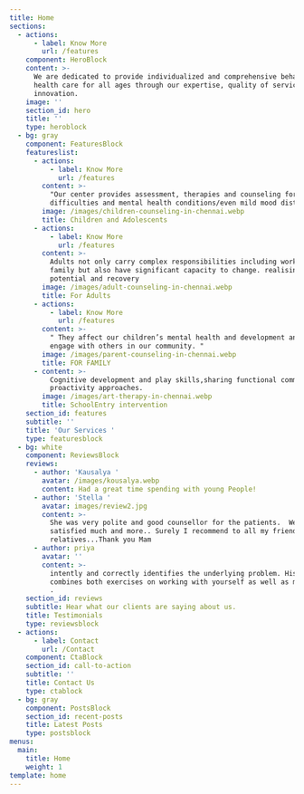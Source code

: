 ```yaml
---
title: Home
sections:
  - actions:
      - label: Know More
        url: /features
    component: HeroBlock
    content: >-
      We are dedicated to provide individualized and comprehensive behavioral
      health care for all ages through our expertise, quality of service and
      innovation.
    image: ''
    section_id: hero
    title: ''
    type: heroblock
  - bg: gray
    component: FeaturesBlock
    featureslist:
      - actions:
          - label: Know More
            url: /features
        content: >-
          "Our center provides assessment, therapies and counseling for various
          difficulties and mental health conditions/even mild mood disturbance."
        image: /images/children-counseling-in-chennai.webp
        title: Children and Adolescents
      - actions:
          - label: Know More
            url: /features
        content: >-
          Adults not only carry complex responsibilities including work and
          family but also have significant capacity to change. realising
          potential and recovery
        image: /images/adult-counseling-in-chennai.webp
        title: For Adults
      - actions:
          - label: Know More
            url: /features
        content: >-
          " They affect our children’s mental health and development and how we
          engage with others in our community. "
        image: /images/parent-counseling-in-chennai.webp
        title: FOR FAMILY
      - content: >-
          Cognitive development and play skills,sharing functional communication
          proactivity approaches.
        image: /images/art-therapy-in-chennai.webp
        title: SchoolEntry intervention
    section_id: features
    subtitle: ''
    title: 'Our Services '
    type: featuresblock
  - bg: white
    component: ReviewsBlock
    reviews:
      - author: 'Kausalya '
        avatar: /images/kousalya.webp
        content: Had a great time spending with young People!
      - author: 'Stella '
        avatar: images/review2.jpg
        content: >-
          She was very polite and good counsellor for the patients.  We
          satisfied much and more.. Surely I recommend to all my friends and
          relatives...Thank you Mam
      - author: priya
        avatar: ''
        content: >-
          intently and correctly identifies the underlying problem. His approach
          combines both exercises on working with yourself as well as medication
          . 
    section_id: reviews
    subtitle: Hear what our clients are saying about us.
    title: Testimonials
    type: reviewsblock
  - actions:
      - label: Contact
        url: /Contact
    component: CtaBlock
    section_id: call-to-action
    subtitle: ''
    title: Contact Us
    type: ctablock
  - bg: gray
    component: PostsBlock
    section_id: recent-posts
    title: Latest Posts
    type: postsblock
menus:
  main:
    title: Home
    weight: 1
template: home
---
```


